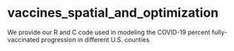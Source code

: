 # vaccines_spatial_and_optimization
 We provide our R and C code used in modeling the COVID-19 percent fully-vaccinated progression in different U.S. counties

